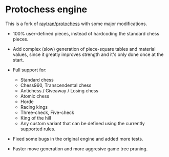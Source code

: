 # Protochess engine

This is a fork of [raytran/protochess](https://github.com/raytran/protochess) with some major modifications.

- 100% user-defined pieces, instead of hardcoding the standard chess pieces.

- Add complex (slow) generation of piece-square tables and material values, since it greatly improves strength and it's only done once at the start.

- Full support for:
  - Standard chess
  - Chess960, Transcendental chess
  - Antichess / Giveaway / Losing chess
  - Atomic chess
  - Horde
  - Racing kings
  - Three-check, Five-check
  - King of the hill
  - Any custom variant that can be defined using the currently supported rules.

- Fixed some bugs in the original engine and added more tests.

- Faster move generation and more aggresive game tree pruning.
